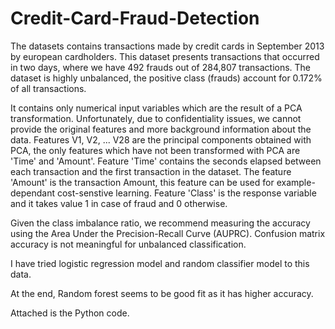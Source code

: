 # Credit-Card-Fraud-Detection

The datasets contains transactions made by credit cards in September 2013 by european cardholders.
This dataset presents transactions that occurred in two days, where we have 492 frauds out of 284,807 transactions.
The dataset is highly unbalanced, the positive class (frauds) account for 0.172% of all transactions.

It contains only numerical input variables which are the result of a PCA transformation.
Unfortunately, due to confidentiality issues, we cannot provide the original features and more background information about the data.
Features V1, V2, ... V28 are the principal components obtained with PCA, the only features which have not been transformed with PCA are
'Time' and 'Amount'. Feature 'Time' contains the seconds elapsed between each transaction and the first transaction in the dataset. 
The feature 'Amount' is the transaction Amount, this feature can be used for example-dependant cost-senstive learning. 
Feature 'Class' is the response variable and it takes value 1 in case of fraud and 0 otherwise.

Given the class imbalance ratio, we recommend measuring the accuracy using the Area Under the Precision-Recall Curve (AUPRC). 
Confusion matrix accuracy is not meaningful for unbalanced classification.

I have tried logistic regression model and random classifier model to this data.

At the end, Random forest seems to be good fit as it has higher accuracy.

Attached is the Python code.
